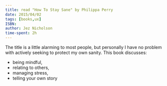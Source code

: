 ```yaml
---
title: read "How To Stay Sane" by Philippa Perry
date: 2015/04/02
tags: [books,ux]
ISBN:
author: Jez Nicholson
time-spent: 2h
---
```

​​The title is a little alarming to most people, but personally I have no problem with actively seeking to protect my own sanity. This book discusses:
* being mindful,
* relating to others,
* managing stress,
* telling your own story